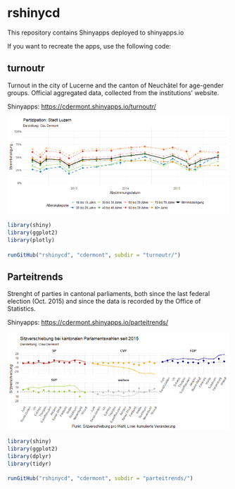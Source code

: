 # rshinycd

This repository contains Shinyapps deployed to shinyapps.io

If you want to recreate the apps, use the following code:

## turnoutr
Turnout in the city of Lucerne and the canton of Neuchâtel for age-gender groups. 
Official aggregated data, collected from the institutions' website. 

Shinyapps: https://cdermont.shinyapps.io/turnoutr/

![turnoutr-shinyapp](turnoutr.png)

```R
library(shiny)
library(ggplot2)
library(plotly)

runGitHub("rshinycd", "cdermont", subdir = "turnoutr/")
```

## Parteitrends
Strenght of parties in cantonal parliaments, both since the last federal election (Oct. 2015) and since the data is recorded by the Office of Statistics. 

Shinyapps: https://cdermont.shinyapps.io/parteitrends/

![parteitrends-shinyapp](parteitrends.png)

```R
library(shiny)
library(ggplot2)
library(dplyr)
library(tidyr)

runGitHub("rshinycd", "cdermont", subdir = "parteitrends/")
```
